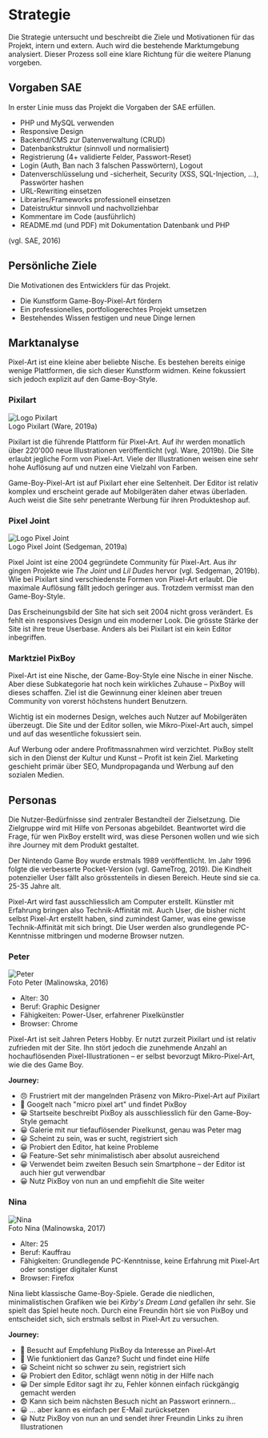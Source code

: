 # Strategie

Die Strategie untersucht und beschreibt die Ziele und Motivationen für das Projekt, intern und extern. Auch wird die bestehende Marktumgebung analysiert. Dieser Prozess soll eine klare Richtung für die weitere Planung vorgeben.

## Vorgaben SAE

In erster Linie muss das Projekt die Vorgaben der SAE erfüllen.

- PHP und MySQL verwenden
- Responsive Design
- Backend/CMS zur Datenverwaltung (CRUD)
- Datenbankstruktur (sinnvoll und normalisiert)
- Registrierung (4+ validierte Felder, Passwort-Reset)
- Login (Auth, Ban nach 3 falschen Passwörtern), Logout
- Datenverschlüsselung und -sicherheit, Security (XSS, SQL-Injection, ...), Passwörter hashen
- URL-Rewriting einsetzen
- Libraries/Frameworks professionell einsetzen
- Dateistruktur sinnvoll und nachvollziehbar
- Kommentare im Code (ausführlich)
- README.md (und PDF) mit Dokumentation Datenbank und PHP

(vgl. SAE, 2016)

## Persönliche Ziele

Die Motivationen des Entwicklers für das Projekt.

- Die Kunstform Game-Boy-Pixel-Art fördern
- Ein professionelles, portfoliogerechtes Projekt umsetzen
- Bestehendes Wissen festigen und neue Dinge lernen

## Marktanalyse

Pixel-Art ist eine kleine aber beliebte Nische. Es bestehen bereits einige wenige Plattformen, die sich dieser Kunstform widmen. Keine fokussiert sich jedoch explizit auf den Game-Boy-Style.

### Pixilart

![Logo Pixilart](/logo-pixilart.png)<br>
Logo Pixilart (Ware, 2019a)

Pixilart ist die führende Plattform für Pixel-Art. Auf ihr werden monatlich über 220'000 neue Illustrationen veröffentlicht (vgl. Ware, 2019b). Die Site erlaubt jegliche Form von Pixel-Art. Viele der Illustrationen weisen eine sehr hohe Auflösung auf und nutzen eine Vielzahl von Farben.

Game-Boy-Pixel-Art ist auf Pixilart eher eine Seltenheit. Der Editor ist relativ komplex und erscheint gerade auf Mobilgeräten daher etwas überladen. Auch weist die Site sehr penetrante Werbung für ihren Produkteshop auf.

### Pixel Joint

![Logo Pixel Joint](/logo-pixel-joint.gif)<br>
Logo Pixel Joint (Sedgeman, 2019a)

Pixel Joint ist eine 2004 gegründete Community für Pixel-Art. Aus ihr gingen Projekte wie *The Joint* und *Lil Dudes* hervor (vgl. Sedgeman, 2019b). Wie bei Pixilart sind verschiedenste Formen von Pixel-Art erlaubt. Die maximale Auflösung fällt jedoch geringer aus. Trotzdem vermisst man den Game-Boy-Style.
 
Das Erscheinungsbild der Site hat sich seit 2004 nicht gross verändert. Es fehlt ein responsives Design und ein moderner Look. Die grösste Stärke der Site ist ihre treue Userbase. Anders als bei Pixilart ist ein kein Editor inbegriffen.
 
### Marktziel PixBoy

Pixel-Art ist eine Nische, der Game-Boy-Style eine Nische in einer Nische. Aber diese Subkategorie hat noch kein wirkliches Zuhause – PixBoy will dieses schaffen. Ziel ist die Gewinnung einer kleinen aber treuen Community von vorerst höchstens hundert Benutzern.

Wichtig ist ein modernes Design, welches auch Nutzer auf Mobilgeräten überzeugt. Die Site und der Editor sollen, wie Mikro-Pixel-Art auch, simpel und auf das wesentliche fokussiert sein.

Auf Werbung oder andere Profitmassnahmen wird verzichtet. PixBoy stellt sich in den Dienst der Kultur und Kunst – Profit ist kein Ziel. Marketing geschieht primär über SEO, Mundpropaganda und Werbung auf den sozialen Medien.

## Personas

Die Nutzer-Bedürfnisse sind zentraler Bestandteil der Zielsetzung. Die Zielgruppe wird mit Hilfe von Personas abgebildet. Beantwortet wird die Frage, für wen PixBoy erstellt wird, was diese Personen wollen und wie sich ihre Journey mit dem Produkt gestaltet.

Der Nintendo Game Boy wurde erstmals 1989 veröffentlicht. Im Jahr 1996 folgte die verbesserte Pocket-Version (vgl. GameTrog, 2019). Die Kindheit potenzieller User fällt also grösstenteils in diesen Bereich. Heute sind sie ca. 25-35 Jahre alt.

Pixel-Art wird fast ausschliesslich am Computer erstellt. Künstler mit Erfahrung bringen also Technik-Affinität mit. Auch User, die bisher nicht selbst Pixel-Art erstellt haben, sind zumindest Gamer, was eine gewisse Technik-Affinität mit sich bringt. Die User werden also grundlegende PC-Kenntnisse mitbringen und moderne Browser nutzen.

### Peter

![Peter](/persona-peter.png)<br>
Foto Peter (Malinowska, 2016)

- Alter: 30
- Beruf: Graphic Designer
- Fähigkeiten: Power-User, erfahrener Pixelkünstler
- Browser: Chrome

Pixel-Art ist seit Jahren Peters Hobby. Er nutzt zurzeit Pixilart und ist relativ zufrieden mit der Site. Ihn stört jedoch die zunehmende Anzahl an hochauflösenden Pixel-Illustrationen – er selbst bevorzugt Mikro-Pixel-Art, wie die des Game Boy.

**Journey:**

- 😠 Frustriert mit der mangelnden Präsenz von Mikro-Pixel-Art auf Pixilart
- 🤔 Googelt nach "micro pixel art" und findet PixBoy
- 😀 Startseite beschreibt PixBoy als ausschliesslich für den Game-Boy-Style gemacht
- 😀 Galerie mit nur tiefauflösender Pixelkunst, genau was Peter mag
- 😀 Scheint zu sein, was er sucht, registriert sich
- 😀 Probiert den Editor, hat keine Probleme
- 😀 Feature-Set sehr minimalistisch aber absolut ausreichend
- 😀 Verwendet beim zweiten Besuch sein Smartphone – der Editor ist auch hier gut verwendbar
- 😀 Nutz PixBoy von nun an und empfiehlt die Site weiter

### Nina

![Nina](/persona-nina.png)<br>
Foto Nina (Malinowska, 2017)

- Alter: 25
- Beruf: Kauffrau
- Fähigkeiten: Grundlegende PC-Kenntnisse, keine Erfahrung mit Pixel-Art oder sonstiger digitaler Kunst
- Browser: Firefox

Nina liebt klassische Game-Boy-Spiele. Gerade die niedlichen, minimalistischen Grafiken wie bei *Kirby's Dream Land* gefallen ihr sehr. Sie spielt das Spiel heute noch. Durch eine Freundin hört sie von PixBoy und entscheidet sich, sich erstmals selbst in Pixel-Art zu versuchen.

**Journey:**

- 🤔 Besucht auf Empfehlung PixBoy da Interesse an Pixel-Art
- 🤔 Wie funktioniert das Ganze? Sucht und findet eine Hilfe
- 😀 Scheint nicht so schwer zu sein, registriert sich
- 😀 Probiert den Editor, schlägt wenn nötig in der Hilfe nach
- 😀 Der simple Editor sagt ihr zu, Fehler können einfach rückgängig gemacht werden
- 😨 Kann sich beim nächsten Besuch nicht an Passwort erinnern...
- 😀 ... aber kann es einfach per E-Mail zurücksetzen
- 😀 Nutz PixBoy von nun an und sendet ihrer Freundin Links zu ihren Illustrationen
